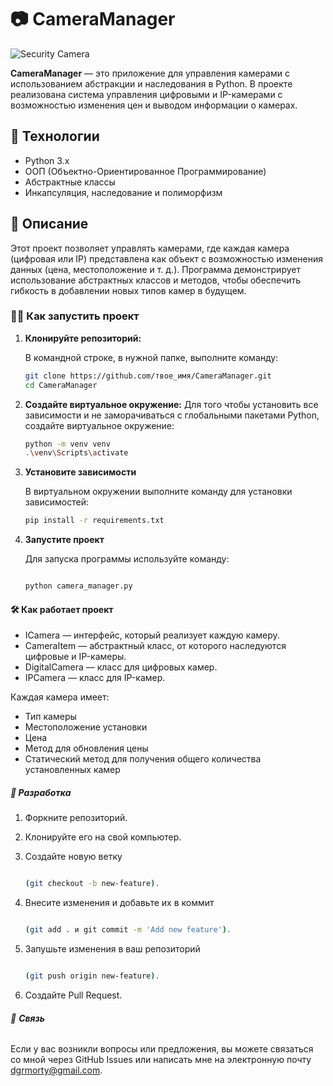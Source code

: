 # 📷 **CameraManager**

![Security Camera](https://avatars.mds.yandex.net/i?id=f279f8d4e0627a45edc4f04382794ea914b7e5b0-6503967-images-thumbs&n=13)

**CameraManager** — это приложение для управления камерами с использованием абстракции и наследования в Python. В проекте реализована система управления цифровыми и IP-камерами с возможностью изменения цен и выводом информации о камерах.

## 🚀 **Технологии**

- Python 3.x
- ООП (Объектно-Ориентированное Программирование)
- Абстрактные классы
- Инкапсуляция, наследование и полиморфизм

## 📜 **Описание**

Этот проект позволяет управлять камерами, где каждая камера (цифровая или IP) представлена как объект с возможностью изменения данных (цена, местоположение и т. д.). Программа демонстрирует использование абстрактных классов и методов, чтобы обеспечить гибкость в добавлении новых типов камер в будущем.

### 🧑‍💻 **Как запустить проект**

1. **Клонируйте репозиторий:**

   В командной строке, в нужной папке, выполните команду:
   
   ```bash
   git clone https://github.com/твое_имя/CameraManager.git
   cd CameraManager

2. **Создайте виртуальное окружение:**
   Для того чтобы установить все зависимости и не заморачиваться с глобальными пакетами Python, создайте виртуальное окружение:

   ```bash
   python -m venv venv
   .\venv\Scripts\activate

3. **Установите зависимости**
   
   В виртуальном окружении выполните команду для установки зависимостей:

   ```bash
   pip install -r requirements.txt

4. **Запустите проект**

   Для запуска программы используйте команду:

   ```bash

   python camera_manager.py

#### 🛠️ **Как работает проект**

- ICamera — интерфейс, который реализует каждую камеру.
- CameraItem — абстрактный класс, от которого наследуются цифровые и IP-камеры.
- DigitalCamera — класс для цифровых камер.
- IPCamera — класс для IP-камер.

Каждая камера имеет:

- Тип камеры
- Местоположение установки
- Цена
- Метод для обновления цены
- Статический метод для получения общего количества установленных камер

##### 🔧 **Разработка**

1. Форкните репозиторий.
2. Клонируйте его на свой компьютер.
3. Создайте новую ветку 

    ```bash

    (git checkout -b new-feature).

4. Внесите изменения и добавьте их в коммит

    ```bash

    (git add . и git commit -m 'Add new feature').

5. Запушьте изменения в ваш репозиторий

    ```bash

    (git push origin new-feature).
    
6. Создайте Pull Request.


###### 💬 **Связь**

Если у вас возникли вопросы или предложения, вы можете связаться со мной через GitHub Issues или написать мне на электронную почту dgrmorty@gmail.com.




   